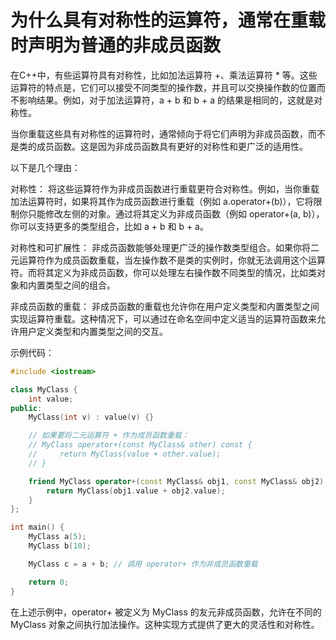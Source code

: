 # 为什么具有对称性的运算符，通常在重载时声明为普通的非成员函数



在C++中，有些运算符具有对称性，比如加法运算符 +、乘法运算符 * 等。这些运算符的特点是，它们可以接受不同类型的操作数，并且可以交换操作数的位置而不影响结果。例如，对于加法运算符，a + b 和 b + a 的结果是相同的，这就是对称性。

当你重载这些具有对称性的运算符时，通常倾向于将它们声明为非成员函数，而不是类的成员函数。这是因为非成员函数具有更好的对称性和更广泛的适用性。

以下是几个理由：

对称性： 将这些运算符作为非成员函数进行重载更符合对称性。例如，当你重载加法运算符时，如果将其作为成员函数进行重载（例如 a.operator+(b)），它将限制你只能修改左侧的对象。通过将其定义为非成员函数（例如 operator+(a, b)），你可以支持更多的类型组合，比如 a + b 和 b + a。

对称性和可扩展性： 非成员函数能够处理更广泛的操作数类型组合。如果你将二元运算符作为成员函数重载，当左操作数不是类的实例时，你就无法调用这个运算符。而将其定义为非成员函数，你可以处理左右操作数不同类型的情况，比如类对象和内置类型之间的组合。

非成员函数的重载： 非成员函数的重载也允许你在用户定义类型和内置类型之间实现运算符重载。这种情况下，可以通过在命名空间中定义适当的运算符函数来允许用户定义类型和内置类型之间的交互。

示例代码：

```cpp
#include <iostream>

class MyClass {
    int value;
public:
    MyClass(int v) : value(v) {}

    // 如果要将二元运算符 + 作为成员函数重载：
    // MyClass operator+(const MyClass& other) const {
    //     return MyClass(value + other.value);
    // }

    friend MyClass operator+(const MyClass& obj1, const MyClass& obj2) {
        return MyClass(obj1.value + obj2.value);
    }
};

int main() {
    MyClass a(5);
    MyClass b(10);

    MyClass c = a + b; // 调用 operator+ 作为非成员函数重载

    return 0;
}
```
在上述示例中，operator+ 被定义为 MyClass 的友元非成员函数，允许在不同的 MyClass 对象之间执行加法操作。这种实现方式提供了更大的灵活性和对称性。

